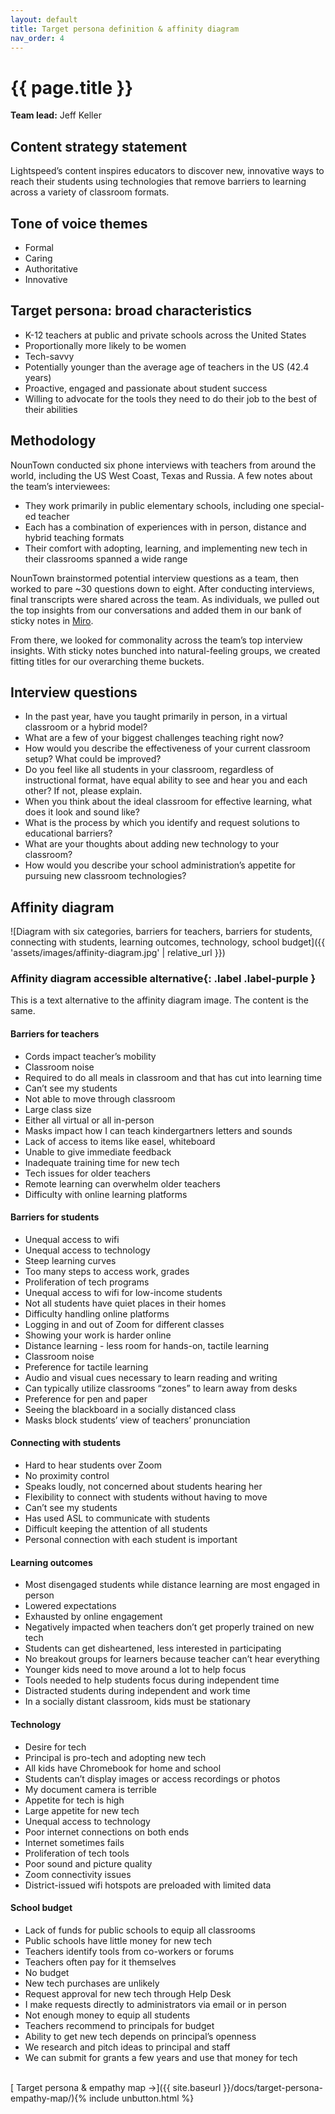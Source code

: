 ```yaml
---
layout: default
title: Target persona definition & affinity diagram
nav_order: 4
---
```


# {{ page.title }}

**Team lead:** Jeff Keller

## Content strategy statement

Lightspeed’s content inspires educators to discover new, innovative ways to reach their students using technologies that remove barriers to learning across a variety of classroom formats.

## Tone of voice themes

- Formal
- Caring
- Authoritative
- Innovative

## Target persona: broad characteristics

- K-12 teachers at public and private schools across the United States
- Proportionally more likely to be women
- Tech-savvy
- Potentially younger than the average age of teachers in the US (42.4 years)
- Proactive, engaged and passionate about student success
- Willing to advocate for the tools they need to do their job to the best of their abilities

## Methodology

NounTown conducted six phone interviews with teachers from around the world, including the US West Coast, Texas and Russia. A few notes about the team’s interviewees:

- They work primarily in public elementary schools, including one special-ed teacher
- Each has a combination of experiences with in person, distance and hybrid teaching formats
- Their comfort with adopting, learning, and implementing new tech in their classrooms spanned a wide range

NounTown brainstormed potential interview questions as a team, then worked to pare ~30 questions down to eight. After conducting interviews, final transcripts were shared across the team. As individuals, we pulled out the top insights from our conversations and added them in our bank of sticky notes in [Miro](https://miro.com/). 

From there, we looked for commonality across the team’s top interview insights. With sticky notes bunched into natural-feeling groups, we created fitting titles for our overarching theme buckets.

## Interview questions

- In the past year, have you taught primarily in person, in a virtual classroom or a hybrid model?
- What are a few of your biggest challenges teaching right now?
- How would you describe the effectiveness of your current classroom setup? What could be improved?
- Do you feel like all students in your classroom, regardless of instructional format, have equal ability to see and hear you and each other? If not, please explain.
- When you think about the ideal classroom for effective learning, what does it look and sound like?
- What is the process by which you identify and request solutions to educational barriers?
- What are your thoughts about adding new technology to your classroom?
- How would you describe your school administration’s appetite for pursuing new classroom technologies?

## Affinity diagram

![Diagram with six categories, barriers for teachers, barriers for students, connecting with students, learning outcomes, technology, school budget]({{ 'assets/images/affinity-diagram.jpg' | relative_url }})

### Affinity diagram **accessible alternative**{: .label .label-purple } 

This is a text alternative to the affinity diagram image. The content is the same.

#### Barriers for teachers
- Cords impact teacher’s mobility
- Classroom noise
- Required to do all meals in classroom and that has cut into learning time
- Can’t see my students
- Not able to move through classroom
- Large class size
- Either all virtual or all in-person
- Masks impact how I can teach kindergartners letters and sounds
- Lack of access to items like easel, whiteboard
- Unable to give immediate feedback
- Inadequate training time for new tech
- Tech issues for older teachers
- Remote learning can overwhelm older teachers
- Difficulty with online learning platforms

#### Barriers for students
- Unequal access to wifi
- Unequal access to technology
- Steep learning curves
- Too many steps to access work, grades
- Proliferation of tech programs
- Unequal access to wifi for low-income students
- Not all students have quiet places in their homes
- Difficulty handling online platforms
- Logging in and out of Zoom for different classes
- Showing your work is harder online
- Distance learning - less room for hands-on, tactile learning
- Classroom noise
- Preference for tactile learning
- Audio and visual cues necessary to learn reading and writing
- Can typically utilize classrooms “zones” to learn away from desks
- Preference for pen and paper
- Seeing the blackboard in a socially distanced class
- Masks block students’ view of teachers’ pronunciation

#### Connecting with students
- Hard to hear students over Zoom
- No proximity control
- Speaks loudly, not concerned about students hearing her
- Flexibility to connect with students without having to move
- Can’t see my students
- Has used ASL to communicate with students
- Difficult keeping the attention of all students
- Personal connection with each student is important

#### Learning outcomes
- Most disengaged students while distance learning are most engaged in person
- Lowered expectations
- Exhausted by online engagement
- Negatively impacted when teachers don’t get properly trained on new tech
- Students can get disheartened, less interested in participating
- No breakout groups for learners because teacher can’t hear everything
- Younger kids need to move around a lot to help focus
- Tools needed to help students focus during independent time
- Distracted students during independent and work time
- In a socially distant classroom, kids must be stationary

#### Technology
- Desire for tech
- Principal is pro-tech and adopting new tech
- All kids have Chromebook for home and school
- Students can’t display images or access recordings or photos
- My document camera is terrible
- Appetite for tech is high
- Large appetite for new tech
- Unequal access to technology
- Poor internet connections on both ends
- Internet sometimes fails
- Proliferation of tech tools
- Poor sound and picture quality
- Zoom connectivity issues
- District-issued wifi hotspots are preloaded with limited data

#### School budget
- Lack of funds for public schools to equip all classrooms
- Public schools have little money for new tech
- Teachers identify tools from co-workers or forums
- Teachers often pay for it themselves
- No budget
- New tech purchases are unlikely
- Request approval for new tech through Help Desk
- I make requests directly to administrators via email or in person
- Not enough money to equip all students
- Teachers recommend to principals for budget
- Ability to get new tech depends on principal’s openness
- We research and pitch ideas to principal and staff
- We can submit for grants a few years and use that money for tech

<br>
[ Target persona & empathy map →]({{ site.baseurl }}/docs/target-persona-empathy-map/){% include unbutton.html %}